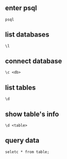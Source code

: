 ## enter psql
```shell
psql
```
## list databases
```psql
\l
```

## connect database 
```psql
\c <db>
```

## list tables
```psql
\d
```

## show table's info
```psql
\d <table>
```

## query data
```psql
seletc * from table;
```
